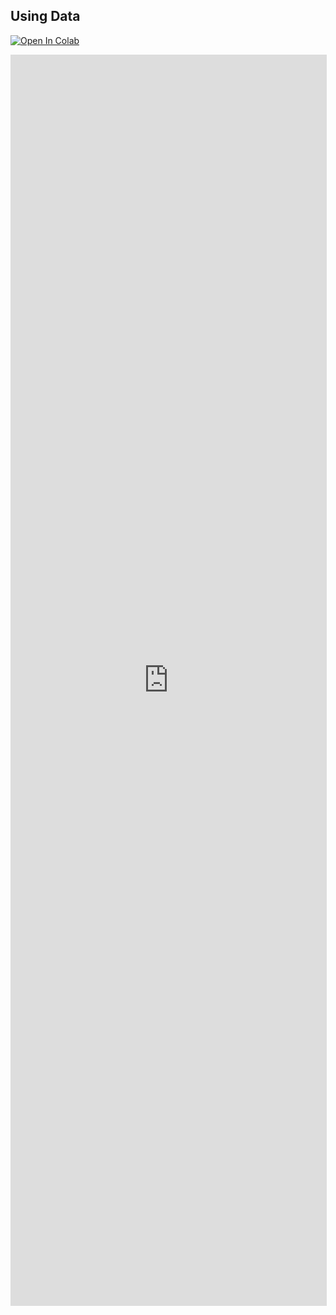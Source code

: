 ## Using Data


[![Open In Colab](https://colab.research.google.com/assets/colab-badge.svg)](https://colab.research.google.com/github/StanfordVL/BEHAVIOR-1K/blob/fix/release-cleanup/docs/challenge/tutorials/test.ipynb)

<iframe src="https://nbviewer.org/github/StanfordVL/BEHAVIOR-1K/blob/fix/release-cleanup/docs/challenge/tutorials/test.ipynb"
        width="100%" height="2000" style="border:1px solid #ddd;"></iframe>

